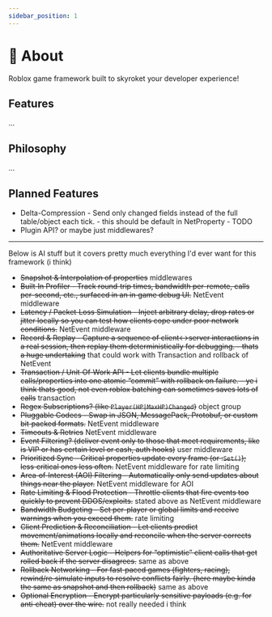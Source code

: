 ```yaml
---
sidebar_position: 1
---
```


# 📖 About

Roblox game framework built to skyroket your developer experience!

## Features

...

## Philosophy

...

## Planned Features

- Delta-Compression - Send only changed fields instead of the full table/object each tick. - this should be default in NetProperty - TODO
- Plugin API? or maybe just middlewares?

---

Below is AI stuff but it covers pretty much everything I'd ever want for this framework (i think)

- ~~Snapshot & Interpolation of properties~~ middlewares
- ~~Built‑In Profiler - Track round‑trip times, bandwidth per-remote, calls per-second, etc., surfaced in an in‑game debug UI.~~ NetEvent middleware
- ~~Latency / Packet‑Loss Simulation - Inject arbitrary delay, drop rates or jitter locally so you can test how clients cope under poor network conditions.~~ NetEvent middleware
- ~~Record & Replay - Capture a sequence of client↔server interactions in a real session, then replay them deterministically for debugging. - thats a huge undertaking~~ that could work with Transaction and rollback of NetEvent
- ~~Transaction / Unit‑Of‑Work API - Let clients bundle multiple calls/properties into one atomic “commit” with rollback on failure. - ye i think thats good, not even roblox batching can sometimes saves lots of calls~~ transaction
- ~~Regex Subscriptions? (like `Player(HP|MaxHP)Changed`)~~ object group
- ~~Pluggable Codecs - Swap in JSON, MessagePack, Protobuf, or custom bit‑packed formats.~~ NetEvent middleware
- ~~Timeouts & Retries~~ NetEvent middleware
- ~~Event Filtering? (deliver event only to those that meet requirements, like is VIP or has certain level or cash, auth hooks)~~ user middleware
- ~~Prioritized Sync - Critical properties update every frame (or :`Set()`); less‑critical ones less often.~~ NetEvent middleware for rate limiting
- ~~Area‑of‑Interest (AOI) Filtering - Automatically only send updates about things near the player.~~ NetEvent middleware for AOI
- ~~Rate Limiting & Flood Protection - Throttle clients that fire events too quickly to prevent DDOS/exploits.~~ stated above as NetEvent middleware
- ~~Bandwidth Budgeting - Set per-player or global limits and receive warnings when you exceed them.~~ rate limiting
- ~~Client Prediction & Reconciliation - Let clients predict movement/animations locally and reconcile when the server corrects them.~~ NetEvent middleware
- ~~Authoritative Server Logic - Helpers for “optimistic” client calls that get rolled back if the server disagrees.~~ same as above
- ~~Rollback Networking - For fast‑paced games (fighters, racing), rewind/re‑simulate inputs to resolve conflicts fairly. (here maybe kinda the same as snapshot and then rollback)~~ same as above
- ~~Optional Encryption - Encrypt particularly sensitive payloads (e.g. for anti‑cheat) over the wire.~~ not really needed i think
